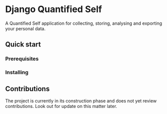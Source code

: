 # Django Quantified Self

A Quantified Self application for collecting, storing, analysing and exporting your personal data.

## Quick start

### Prerequisites 

### Installing

## Contributions
The project is currently in its construction phase and does not yet review contributions. Look out for update on this matter later.
